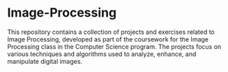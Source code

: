 # Image-Processing
This repository contains a collection of projects and exercises related to Image Processing, developed as part of the coursework for the Image Processing class in the Computer Science program. The projects focus on various techniques and algorithms used to analyze, enhance, and manipulate digital images.
